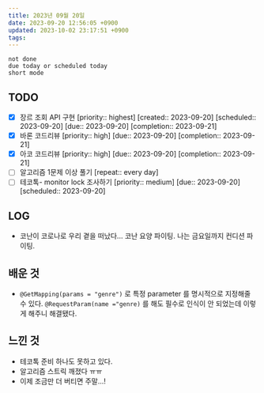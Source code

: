 ```yaml
---
title: 2023년 09월 20일
date: 2023-09-20 12:56:05 +0900
updated: 2023-10-02 23:17:51 +0900
tags: 
---
```


```tasks
not done 
due today or scheduled today
short mode
```

## TODO

- [x] 장르 조회 API 구현  [priority:: highest]  [created:: 2023-09-20]  [scheduled:: 2023-09-20]  [due:: 2023-09-20]  [completion:: 2023-09-21]
- [x] 바론 코드리뷰  [priority:: high]  [due:: 2023-09-20]  [completion:: 2023-09-21]
- [x] 아코 코드리뷰  [priority:: high]  [due:: 2023-09-20]  [completion:: 2023-09-21]
- [ ] 알고리즘 1문제 이상 풀기  [repeat:: every day]
- [ ] 테코톡- monitor lock 조사하기  [priority:: medium]  [due:: 2023-09-20] [scheduled:: 2023-09-20]

## LOG

- 코난이 코로나로 우리 곁을 떠났다... 코난 요양 파이팅. 나는 금요일까지 컨디션 파이팅.

## 배운 것

- `@GetMapping(params = "genre")` 로 특정 parameter 를 명시적으로 지정해줄 수 있다. `@RequestParam(name ="genre)` 를 해도 필수로 인식이 안 되었는데 이렇게 해주니 해결됐다.

## 느낀 것

- 테코톡 준비 하나도 못하고 있다.
- 알고리즘 스트릭 깨졌다 ㅠㅠ
- 이제 조금만 더 버티면 주말...!